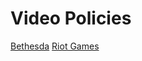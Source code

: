# Video Policies

[Bethesda](http://www.bethblog.com/bethesda-video-policy/)
[Riot Games](http://www.riotgames.com/legal-jibber-jabber)
